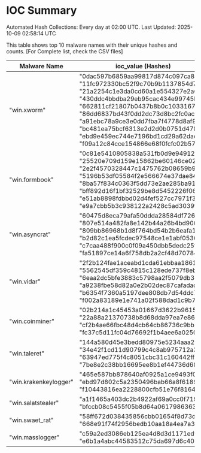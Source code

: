 # IOC Summary

Automated Hash Collections: Every day at 02:00 UTC. Last Updated: 2025-10-09 02:58:14 UTC

This table shows top 10 malware names with their unique hashes and counts. [For Complete list, check the CSV files]

| Malware Name | ioc_value (Hashes) | Count |
|--------------|--------------------|-------|
|  "win.xworm" |  "0dac597b6859aa99817d874c097ca837"<br> "11fc972330bc52f9c70b9b1137854d75"<br> "21a2254c1e3da0cd60a1e554327e2a6e"<br> "430ddc4bbdba29eb95cac434e99745b6"<br> "662811cf21807b0437b8b0c10331677d"<br> "86dd6837bd43f0dd2dc73d8bc2fc0acc"<br> "a91ebc78a9ce3e0dd7fba7f4778d8af9"<br> "bc481ea75bcf6313e2d2d0b0751d4783"<br> "ebd9e459ec744e7196bd1cd29a62daec"<br> "f09a12c84cce154866e68f0fcfc02b57" | 10 |
|  "win.formbook" |  "0c81e5410805838a531fb0d9e94912dc"<br> "25520e709d159e15862be60146ce0281"<br> "2e2f4570328447c1475762b08659b9b4"<br> "5196b53df05584f2e566674e37dae84e"<br> "8ba57f834c0363f5dd73e2ae285ba91b"<br> "bff892d16f1bf32529be8d5452226f06"<br> "e51ab8898fdbbd02d4fef527cc7971f3"<br> "e9a7cbb5b3c938122a2428c5ad3039f9" | 8 |
|  "win.asyncrat" |  "60475d8eca79afa50ddda28584df7269"<br> "807e514a482fa8e142b44a26b4bd900a"<br> "809bb86968b1d8f764bd54b2b6eafa14"<br> "b2d82c1ea5fcdec97548ce1e1abf0530"<br> "c7caa488f900c0f09a450dbb5dedc25f"<br> "fa51897ce14a6f758db2a2cf48d70784" | 6 |
|  "win.vidar" |  "2f2b124fae1aceabd1cda61ebbaa1861"<br> "5562545df359c4815c128ede737f8eb1"<br> "6eaa2dc5bfe3883c5798aa2f5079db35"<br> "a9238fbe58d82a0e2b02dec87cafadac"<br> "b6354f7360a5197dee808db7d54ddc79"<br> "f002a83189e1e741a02f588dad1c9b7b" | 6 |
|  "win.coinminer" |  "02b214a1c45453a01667d3622b961568"<br> "22a88a21370738b8d68dda97ea7e86a0"<br> "cf2b4ae66fbc48d4cb64cb86736c9bb7"<br> "fc37c5d11fc04d76692f1b4aee6a0250" | 4 |
|  "win.taleret" |  "144a580d45e3bedd80975e5234aaa289"<br> "34e42f1cd11d90799c4c8ab975712a32"<br> "63947ed775f4c8051cbc31c160442ff7"<br> "7be8e2c38bb16695ee8b1ef44736d68e" | 4 |
|  "win.krakenkeylogger" |  "465e587bb878640af0925a1ce9493f06"<br> "ebd97d802c5a2350496bab66a8f61899"<br> "f10443816ea2228800cfb51e76f81643" | 3 |
|  "win.salatstealer" |  "a1f1465a403dc2b4922af69a0cc0f719"<br> "bfccb08c5455f05b8d64a06179863636" | 2 |
|  "win.swaet_rat" |  "58ff672d038435856cbb01654f8d73d9"<br> "668e91f74f2956bedb10aa18a4ea7a38" | 2 |
|  "win.masslogger" |  "c59a2ed3086eb125ea4d8d3d1171ed91"<br> "e6b1a4abc44583512c75da697d6c4015" | 2 |